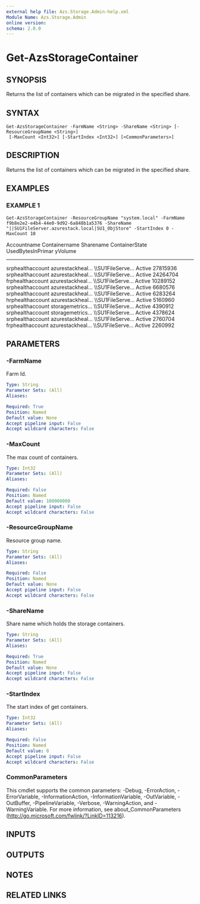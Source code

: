 ```yaml
---
external help file: Azs.Storage.Admin-help.xml
Module Name: Azs.Storage.Admin
online version:
schema: 2.0.0
---
```


# Get-AzsStorageContainer

## SYNOPSIS
Returns the list of containers which can be migrated in the specified share.

## SYNTAX

```
Get-AzsStorageContainer -FarmName <String> -ShareName <String> [-ResourceGroupName <String>]
 [-MaxCount <Int32>] [-StartIndex <Int32>] [<CommonParameters>]
```

## DESCRIPTION
Returns the list of containers which can be migrated in the specified share.

## EXAMPLES

### EXAMPLE 1
```
Get-AzsStorageContainer -ResourceGroupName "system.local" -FarmName f9b8e2e2-e4b4-44e0-9d92-6a848b1a5376 -ShareName "||SU1FileServer.azurestack.local|SU1_ObjStore" -StartIndex 0 -MaxCount 10
```

Accountname       Containername     Sharename         ContainerState    UsedBytesInPrimar
																		yVolume
-----------       -------------     ---------         --------------    -----------------
srphealthaccount  azurestackheal...
\\\\SU1FileServe...
Active            27815936
srphealthaccount  azurestackheal...
\\\\SU1FileServe...
Active            24264704
frphealthaccount  azurestackheal...
\\\\SU1FileServe...
Active            10289152
srphealthaccount  azurestackheal...
\\\\SU1FileServe...
Active            6680576
srphealthaccount  azurestackheal...
\\\\SU1FileServe...
Active            6283264
hrphealthaccount  azurestackheal...
\\\\SU1FileServe...
Active            5160960
srphealthaccount  storagemetrics...
\\\\SU1FileServe...
Active            4390912
srphealthaccount  storagemetrics...
\\\\SU1FileServe...
Active            4378624
srphealthaccount  azurestackheal...
\\\\SU1FileServe...
Active            2760704
frphealthaccount  azurestackheal...
\\\\SU1FileServe...
Active            2260992

## PARAMETERS

### -FarmName
Farm Id.

```yaml
Type: String
Parameter Sets: (All)
Aliases:

Required: True
Position: Named
Default value: None
Accept pipeline input: False
Accept wildcard characters: False
```

### -MaxCount
The max count of containers.

```yaml
Type: Int32
Parameter Sets: (All)
Aliases:

Required: False
Position: Named
Default value: 100000000
Accept pipeline input: False
Accept wildcard characters: False
```

### -ResourceGroupName
Resource group name.

```yaml
Type: String
Parameter Sets: (All)
Aliases:

Required: False
Position: Named
Default value: None
Accept pipeline input: False
Accept wildcard characters: False
```

### -ShareName
Share name which holds the storage containers.

```yaml
Type: String
Parameter Sets: (All)
Aliases:

Required: True
Position: Named
Default value: None
Accept pipeline input: False
Accept wildcard characters: False
```

### -StartIndex
The start index of get containers.

```yaml
Type: Int32
Parameter Sets: (All)
Aliases:

Required: False
Position: Named
Default value: 0
Accept pipeline input: False
Accept wildcard characters: False
```

### CommonParameters
This cmdlet supports the common parameters: -Debug, -ErrorAction, -ErrorVariable, -InformationAction, -InformationVariable, -OutVariable, -OutBuffer, -PipelineVariable, -Verbose, -WarningAction, and -WarningVariable.
For more information, see about_CommonParameters (http://go.microsoft.com/fwlink/?LinkID=113216).

## INPUTS

## OUTPUTS

## NOTES

## RELATED LINKS
